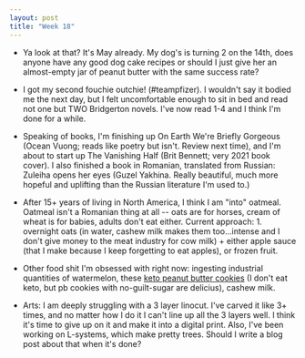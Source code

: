 ```yaml
---
layout: post
title: "Week 18"
---
```

- Ya look at that? It's May already. My dog's is turning 2 on the 14th, does anyone have any
good dog cake recipes or should I just give her an almost-empty jar of peanut butter with the same
success rate?

- I got my second fouchie outchie! (#teampfizer). I wouldn't say it bodied me the next day,
but I felt uncomfortable enough to sit in bed and read not one but TWO Bridgerton novels. I've 
now read 1-4 and I think I'm done for a while.

- Speaking of books, I'm finishing up On Earth We're Briefly Gorgeous (Ocean Vuong; reads like poetry
but isn't. Review next time), and I'm about to start up The Vanishing Half (Brit Bennett; very 2021 book cover). I also finished a book in Romanian, translated from Russian: Zuleiha opens her eyes (Guzel Yakhina. Really beautiful, much more hopeful and uplifting than the Russian literature I'm used to.)

- After 15+ years of living in North America, I think I am "into" oatmeal. Oatmeal isn't a Romanian thing
at all -- oats are for horses, cream of wheat is for babies, adults don't eat either. Current
approach: 1. overnight oats (in water, cashew milk makes them too...intense and I don't give money
to the meat industry for cow milk) + either apple sauce (that I make because I keep forgetting to eat apples), or frozen fruit. 

- Other food shit I'm obsessed with right now: ingesting industrial quantities of watermelon, these
[keto peanut butter cookies](https://gimmedelicious.com/keto-peanut-butter-cookies/) (I don't eat keto,
but pb cookies with no-guilt-sugar are delicius), cashew milk.

- Arts: I am deeply struggling with a 3 layer linocut. I've carved it like 3+ times, and no matter how I do it I can't line up all the 3 layers well. I think it's time to give up on it and make it into a digital print. Also, I've been working on L-systems, which make pretty trees. Should I write a blog post about that when it's done?